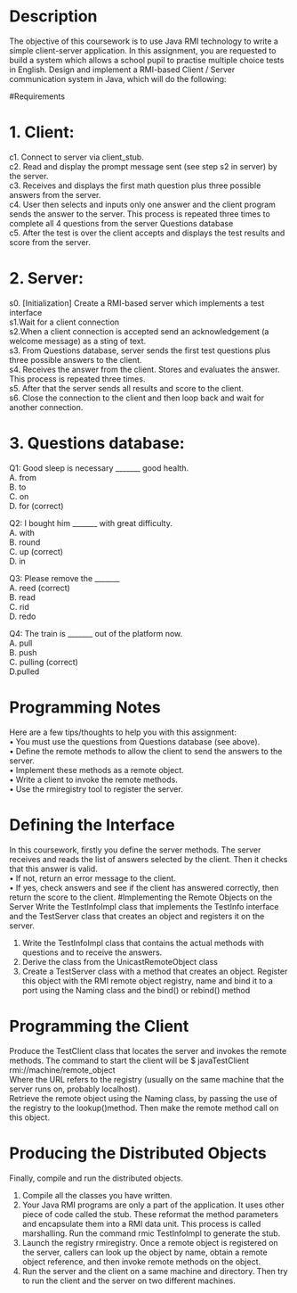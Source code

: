 # Description

The objective of this coursework is to use Java RMI technology to write a simple client-server application. In this assignment, you are requested to build a system which allows a school pupil to practise multiple choice tests in English. Design and implement a RMI-based Client / Server communication system in Java, which will do the following:

#Requirements 

#      1.	Client:
c1. Connect to server via client_stub. \
c2. Read and display the prompt message sent (see step s2 in server) by the server.\
c3. Receives and displays the first math question plus three possible answers from the server. \
c4. User then selects and inputs only one answer and the client program sends the answer to the
server. This process is repeated three times to complete all 4 questions from the server Questions
database \
c5. After the test is over the client accepts and displays the test results and score from the server.
#       2.	Server:
s0. [Initialization] Create a RMI-based server which implements a test interface \
s1.Wait for a client connection\
s2.When a client connection is accepted send an acknowledgement (a welcome message) as a
sting of text.\
s3. From Questions database, server sends the first test questions plus three possible answers to
the client.\
s4. Receives the answer from the client. Stores and evaluates the answer. This process is repeated
three times.\
s5. After that the server sends all results and score to the client.\
s6. Close the connection to the client and then loop back and wait for another connection.

#       3.	Questions database:

Q1: Good sleep is necessary _______ good health.\
A. from\
B. to\
C. on\
D. for (correct)

Q2: I bought him _______ with great difficulty.\
A. with\
B. round\
C. up (correct)\
D. in

Q3: Please remove the _______\
A. reed (correct)\
B. read\
C. rid\
D. redo

Q4: The train is _______ out of the platform now.\
A. pull\
B. push\
C. pulling (correct)\
D.pulled  

# Programming Notes
Here are a few tips/thoughts to help you with this assignment:\
•	You must use the questions from Questions database (see above).\
•	Define the remote methods to allow the client to send the answers to the server.\
•	Implement these methods as a remote object.\
•	Write a client to invoke the remote methods.\
•	Use the rmiregistry tool to register the server.

# Defining the Interface 
In this coursework, firstly you define the server methods. The server receives and reads the list of answers selected by the client. Then it checks that this answer is valid.\
•	If not, return an error message to the client.\
•	If yes, check answers and see if the client has answered correctly, then return the score to the client.
#Implementing the Remote Objects on the Server
Write the TestInfoImpl class that implements the TestInfo interface and the TestServer class that
creates an object and registers it on the server.
1.	Write the TestInfoImpl class that contains the actual methods with questions and to receive the answers.
2.	Derive the class from the UnicastRemoteObject class
3.	Create a TestServer class with a method that creates an object. Register this object with the RMI remote object registry, name and bind it to a port using the Naming class and the bind() or rebind() method
# Programming the Client
Produce the TestClient class that locates the server and invokes the remote methods. The command to start the client will be 
$ javaTestClient rmi://machine/remote_object \
Where the URL refers to the registry (usually on the same machine that the server runs on, probably localhost). \
Retrieve the remote object using the Naming class, by passing the use of the registry to the lookup()method. Then make the remote method call on this object.
# Producing the Distributed Objects
Finally, compile and run the distributed objects. 
1.	Compile all the classes you have written. 
2.	Your Java RMI programs are only a part of the application. It uses other piece of code called the stub. These reformat the method parameters and encapsulate them into a RMI data unit. This process is called marshalling. Run the command rmic TestInfoImpl to generate the stub. 
3.	Launch the registry rmiregistry. Once a remote object is registered on the server, callers can look up the object by name, obtain a remote object reference, and then invoke remote methods on the object. 
4.	Run the server and the client on a same machine and directory. Then try to run the client and the server on two different machines.
